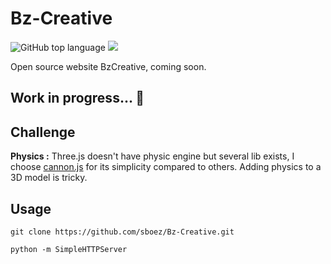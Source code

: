 # Bz-Creative

![GitHub top language](https://img.shields.io/github/languages/top/sboez/Bz-Creative) <img src="https://img.shields.io/badge/three.js-r116-orange">


Open source website BzCreative, coming soon. 

## Work in progress... :construction:

## Challenge 

**Physics :** Three.js doesn't have physic engine but several lib exists, I choose [cannon.js](https://github.com/schteppe/cannon.js) for its simplicity compared to others. Adding physics to a 3D model is tricky.


## Usage

```
git clone https://github.com/sboez/Bz-Creative.git
```

```
python -m SimpleHTTPServer
```
